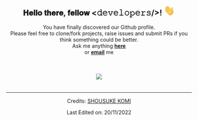 <div align="center">
<h2> 𝐇𝐞𝐥𝐥𝐨 𝐭𝐡𝐞𝐫𝐞, 𝐟𝐞𝐥𝐥𝐨𝐰 <𝚍𝚎𝚟𝚎𝚕𝚘𝚙𝚎𝚛𝚜/>! <img src="https://github.com/Komi7/resources/blob/main/Hi.gif" width="30px"></h2>
</div>
<div align="center">

You have finally discovered our Github profile. <br>
Please feel free to clone/fork projects, raise issues and submit PRs if you think something could be better. <br>
Ask me anything <a href="https://github.com/pxledit/pxledit/issues/new"><b>here</b></a><br>
or <a href="mailto:shousuke@naver.com"><b>email</b></a> me

<div align="center">

<p align="center">
 <h1 align="center"> <p align="center">
  <img src="https://readme-typing-svg.herokuapp.com?font=Fira+Code&pause=1000&color=F6F7C5&width=435&lines=+++++++++%F0%9F%98%8A%F0%9F%98%8A%F0%9F%98%8A+++++++++++++++Happy+coding+!">
  </h1>
 
</p>



 
</div>


<!--
**Pxledit/Pxledit** is a ✨ _special_ ✨ repository because its `README.md` (this file) appears on your GitHub profile.

Here are some ideas to get you started:

- 🔭 I’m currently working on ...
- 🌱 I’m currently learning ...
- 👯 I’m looking to collaborate on ...
- 🤔 I’m looking for help with ...
- 💬 Ask me about ...
- 📫 How to reach me: ...
- 😄 Pronouns: ...
- ⚡ Fun fact: ...
-->

-----
Credits: [SHOUSUKE KOMI](https://github.com/komi7)

Last Edited on: 20/11/2022
